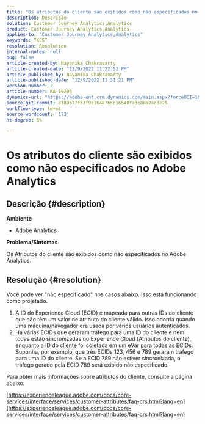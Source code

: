 ```yaml
---
title: "Os atributos do cliente são exibidos como não especificados no Adobe Analytics"
description: Descrição
solution: Customer Journey Analytics,Analytics
product: Customer Journey Analytics,Analytics
applies-to: "Customer Journey Analytics,Analytics"
keywords: “KCS”
resolution: Resolution
internal-notes: null
bug: false
article-created-by: Nayanika Chakravarty
article-created-date: "12/9/2022 11:22:52 PM"
article-published-by: Nayanika Chakravarty
article-published-date: "12/9/2022 11:31:21 PM"
version-number: 2
article-number: KA-19298
dynamics-url: "https://adobe-ent.crm.dynamics.com/main.aspx?forceUCI=1&pagetype=entityrecord&etn=knowledgearticle&id=4508b765-1878-ed11-81aa-6045bd006b3d"
source-git-commit: ef89b77f53f9e1648765d16540fa3c8da2acde25
workflow-type: tm+mt
source-wordcount: '173'
ht-degree: 5%

---
```


# Os atributos do cliente são exibidos como não especificados no Adobe Analytics

## Descrição {#description}


<b>Ambiente</b>

- Adobe Analytics

<b>Problema/Sintomas</b>

Os Atributos do cliente são exibidos como não especificados no Adobe Analytics.


## Resolução {#resolution}




Você pode ver &quot;não especificado&quot; nos casos abaixo. Isso está funcionando como projetado.

1. A ID do Experience Cloud (ECID) é mapeada para outras IDs do cliente que não têm um valor de atributo do cliente válido. Isso ocorria quando uma máquina/navegador era usada por vários usuários autenticados.
2. Há várias ECIDs que geraram tráfego para uma ID do cliente e nem todas estão sincronizadas no Experience Cloud (Atributos do cliente), enquanto a ID do cliente foi coletada em um eVar para todas as ECIDs. Suponha, por exemplo, que três ECIDs 123, 456 e 789 geraram tráfego para uma ID do cliente. Se a ECID 789 não estiver sincronizada, o tráfego gerado pela ECID 789 será exibido não especificado.




Para obter mais informações sobre atributos do cliente, consulte a página abaixo.

[https://experienceleague.adobe.com/docs/core-services/interface/services/customer-attributes/faq-crs.html?lang=en](https://experienceleague.adobe.com/docs/core-services/interface/services/customer-attributes/faq-crs.html?lang=en)
